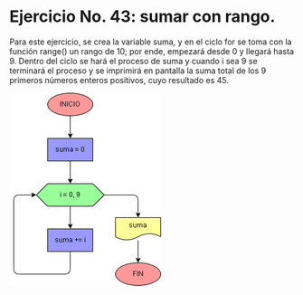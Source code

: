 # Ejercicio No. 43: sumar con rango.

Para este ejercicio, se crea la variable suma, y en el ciclo for se toma con la función range() un rango de 10; por ende, empezará desde 0 y llegará hasta 9. Dentro del ciclo se hará el proceso de suma y cuando i sea 9 se terminará el proceso y se imprimirá en pantalla la suma total de los 9 primeros números enteros positivos, cuyo resultado es 45.

![Diagrama](diagrama.png "diagrama de flujo")